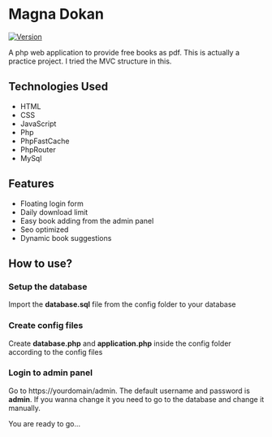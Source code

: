<!-- @format -->

# Magna Dokan

[![Version](https://img.shields.io/badge/version-1.3.0-blue.svg)](https://github.com/rionislam/magnadokan/releases/tag/v1.3.0)

A php web application to provide free books as pdf. This is actually a practice project. I tried the MVC structure in this.

## Technologies Used

- HTML
- CSS
- JavaScript
- Php
- PhpFastCache
- PhpRouter
- MySql

## Features

- Floating login form
- Daily download limit
- Easy book adding from the admin panel
- Seo optimized
- Dynamic book suggestions

## How to use?

### Setup the database

Import the **database.sql** file from the config folder to your database

### Create config files

Create **database.php** and **application.php** inside the config folder according to the config files

### Login to admin panel

Go to https://yourdomain/admin. The default username and password is **admin**. If you wanna change it you need to go to the database and change it manually.

You are ready to go...
